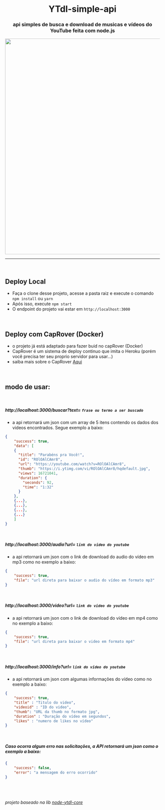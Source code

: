 <h1 align="center">YTdl-simple-api</h1>
<h3 align="center">api simples de busca e download de musicas e vídeos do YouTube feita com node.js</h3>

<p align="center">
<img src="https://github.com/erickythierry/ytdl-simple-api/blob/main/src/static/example.png?raw=true" width="700">
</p>
<hr>

&nbsp;
## Deploy Local
 - Faça o clone desse projeto, acesse a pasta raiz e execute o comando `npm install` ou `yarn` 
 - Após isso, execute `npm start`
 - O endpoint do projeto vai estar em `http://localhost:3000`

&nbsp;
## Deploy com CapRover (Docker)
- o projeto já está adaptado para fazer buid no capRover (Docker)
- CapRover é um sistema de deploy continuo que imita o Heroku (porém você precisa ter seu proprio servidor para usar...)
- saiba mais sobre o CapRover <a href="https://caprover.com/">Aqui</a>

&nbsp;
## modo de usar:
&nbsp;
##### http://localhost:3000/buscar?text= `frase ou termo a ser buscado`
- a api retornará um json com um array de 5 itens contendo os dados dos videos encontrados. Segue exemplo a baixo:
```json
{
    "success": true, 
    "data": [
    {
      "title": "Parabéns pra Você!",
      "id": "ROlOAlCAmr8",
      "url": "https://youtube.com/watch?v=ROlOAlCAmr8",
      "thumb": "https://i.ytimg.com/vi/ROlOAlCAmr8/hqdefault.jpg",
      "views": 16721041,
      "duration": {
        "seconds": 92,
        "time": "1:32"
      }
    },
    {...},
    {...},
    {...},
    {...}
    ]
}
```
&nbsp;
##### http://localhost:3000/audio?url= `link do video do youtube`
- a api retornará um json com o link de download do audio do vídeo em mp3 como no exemplo a baixo:
```json
{
    "success": true, 
    "file": "url direta para baixar o audio do vídeo em formato mp3"
}
```
&nbsp;
##### http://localhost:3000/video?url= `link do video do youtube`
- a api retornará um json com o link de download do vídeo em mp4 como no exemplo a baixo:
```json
{
    "success": true, 
    "file": "url direta para baixar o video em formato mp4"
}
```
&nbsp;
##### http://localhost:3000/info?url= `link do video do youtube`
- a api retornará um json com algumas informações do vídeo como no exemplo a baixo:
```json
{
    "success": true,
    "title" : "Titulo do video",
    "videoid" : "ID do video",
    "thumb": "URL da thumb no formato jpg",
    "duration" : "Duração do vídeo em segundos",
    "likes" : "numero de likes no vídeo"
}
```
&nbsp;
##### Caso ocorra algum erro nas solicitações, a API retornará um json como o exemplo a baixo:
```json
{
    "success": false, 
    "error": "a mensagem do erro ocorrido"
}
```


&nbsp;
\
\
\
_projeto baseado na lib [node-ytdl-core](https://github.com/fent/node-ytdl-core)_
